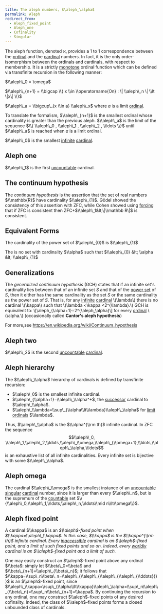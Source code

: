 ```yaml
---
title: The aleph numbers, $\aleph_\alpha$
permalink: Aleph
redirect_from:
  - Aleph_fixed_point
  - Aleph_one
  - Cofinality
  - Singular
---
```



The aleph function, denoted $\aleph$, provides a 1 to 1 correspondence
between the [ordinal](Ordinal "Ordinal") and the [cardinal](Cardinal "Cardinal")
numbers. In fact, it is the only order-isomorphism between the ordinals
and cardinals, with respect to membership. It is a strictly [monotone](Monotone "Monotone")
ordinal function which can be defined via transfinite recursion in the
following manner:

$\\aleph\_0 = \omega$

$\\aleph\_{n+1} = \\bigcap \\{ x \\in \\operatorname{On} : \| \\aleph\_n
\| \\lt \|x\| \\}$

$\\aleph\_a = \\bigcup\_{x \\in a} \\aleph\_x$ where $a$ is a limit
[ordinal](Ordinal "Ordinal").

To translate the formalism, $\\aleph\_{n+1}$ is the smallest ordinal
whose cardinality is greater than the previous aleph. $\\aleph\_a$ is
the limit of the sequence $\\{ \\aleph\_0 , \\aleph\_1 , \\aleph\_2 ,
\\ldots \\}$ until $\\aleph\_a$ is reached when $a$ is a limit ordinal.

$\\aleph\_0$ is the smallest
<a href="Infinite" class="mw-redirect" title="Infinite">infinite</a>
[cardinal](Cardinal "Cardinal").



## Aleph one

$\\aleph\_1$ is the first
<a href="Uncountable" class="mw-redirect" title="Uncountable">uncountable</a>
cardinal.

  

## The continuum hypothesis

The *continuum hypothesis* is the assertion that the set of real numbers
$\\mathbb{R}$ have cardinality $\\aleph\_{1}$. Gödel showed the
consistency of this assertion with ZFC, while Cohen showed using
[forcing](Forcing "Forcing")
that if ZFC is consistent then ZFC+$\\aleph\_1&lt;\|\\mathbb R\|$ is
consistent.

## Equivalent Forms

The cardinality of the power set of $\\aleph\_{0}$ is $\\aleph\_{1}$

The is no set with cardinality $\\alpha$ such that $\\aleph\_{0} &lt;
\\alpha &lt; \\aleph\_{1}$

## Generalizations

The *generalized continuum hypothesis* (GCH) states that if an infinite
set's cardinality lies between that of an infinite set *S* and that of
the
<a href="index.php?title=Power_set&amp;action=edit&amp;redlink=1" class="new" title="Power set (page does not exist)">power set</a>
of *S*, then it either has the same cardinality as the set *S* or the
same cardinality as the power set of *S*. That is, for any
<a href="index.php?title=Infinite_set&amp;action=edit&amp;redlink=1" class="new" title="Infinite set (page does not exist)">infinite</a>
<a href="index.php?title=Cardinal_number&amp;action=edit&amp;redlink=1" class="new" title="Cardinal number (page does not exist)">cardinal</a>
\\(\\lambda\\) there is no cardinal \\(\\kappa\\) such that \\(\\lambda
&lt;\\kappa &lt;2^{\\lambda}.\\) GCH is equivalent to:
\\\[\\aleph\_{\\alpha+1}=2^{\\aleph\_\\alpha}\\\] for every
<a href="index.php?title=Ordinal_number&amp;action=edit&amp;redlink=1" class="new" title="Ordinal number (page does not exist)">ordinal</a>
\\(\\alpha.\\) (occasionally called **Cantor's aleph hypothesis**)

For more,see
<a href="https://en.wikipedia.org/wiki/Continuum_hypothesis" class="external free">https://en.wikipedia.org/wiki/Continuum_hypothesis</a>

## Aleph two

$\\aleph\_2$ is the second
<a href="Uncountable" class="mw-redirect" title="Uncountable">uncountable</a>
[cardinal](Cardinal "Cardinal").

  

## Aleph hierarchy

The $\\aleph\_\\alpha$ hierarchy of cardinals is defined by transfinite
recursion:

-   $\\aleph\_0$ is the smallest infinite cardinal.
-   $\\aleph\_{\\alpha+1}=\\aleph\_\\alpha^+$, the
    <a href="Successor" class="mw-redirect" title="Successor">successor</a>
    cardinal to $\\aleph\_\\alpha$.
-   $\\aleph\_\\lambda=\\sup\_{\\alpha\\lt\\lambda}\\aleph\_\\alpha$ for
    [limit
    ordinals](Limit_ordinal "Limit ordinal")
    $\\lambda$.

Thus, $\\aleph\_\\alpha$ is the $\\alpha^{\\rm th}$ infinite cardinal.
In ZFC the sequence $$\\aleph\_0,
\\aleph\_1,\\aleph\_2,\\ldots,\\aleph\_\\omega,\\aleph\_{\\omega+1},\\ldots,\\aleph\_\\alpha,\\ldots$$
is an exhaustive list of all infinite cardinalities. Every infinite set
is bijective with some $\\aleph\_\\alpha$.

  

## Aleph omega

The cardinal $\\aleph\_\\omega$ is the smallest instance of an
<a href="Uncountable" class="mw-redirect" title="Uncountable">uncountable</a>
<a href="Singular" class="mw-redirect" title="Singular">singular</a>
[cardinal](Cardinal "Cardinal")
number, since it is larger than every $\\aleph\_n$, but is the supremum
of the
[countable](Countable "Countable")
set $\\{\\aleph\_0,\\aleph\_1,\\ldots,\\aleph\_n,\\ldots\\mid
n\\lt\\omega\\}$.

  

## Aleph fixed point

A cardinal $\\kappa$ is an *$\\aleph$-fixed point when
$\\kappa=\\aleph\_\\kappa$. In this case, $\\kappa$ is the
$\\kappa^{\\rm th}$ infinite cardinal. Every
[inaccessible](Inaccessible "Inaccessible")
cardinal is an $\\aleph$-fixed point, and a limit of such fixed points
and so on. Indeed, every
[worldly](Worldly "Worldly")
cardinal is an $\\aleph$-fixed point and a limit of such.*

One may easily construct an $\\aleph$-fixed point above any ordinal
$\\beta$: simply let $\\beta\_0=\\beta$ and
$\\beta\_{n+1}=\\aleph\_{\\beta\_n}$; it follows that
$\\kappa=\\sup\_n\\beta\_n=\\aleph\_{\\aleph\_{\\aleph\_{\\aleph\_{\\ddots}}}}$
is an $\\aleph$-fixed point, since
$\\aleph\_\\kappa=\\sup\_{\\alpha\\lt\\kappa}\\aleph\_\\alpha=\\sup\_n\\aleph\_{\\beta\_n}=\\sup\_n\\beta\_{n+1}=\\kappa$.
By continuing the recursion to any ordinal, one may construct
$\\aleph$-fixed points of any desired cofinality. Indeed, the class of
$\\aleph$-fixed points forms a closed unbounded class of cardinals.


